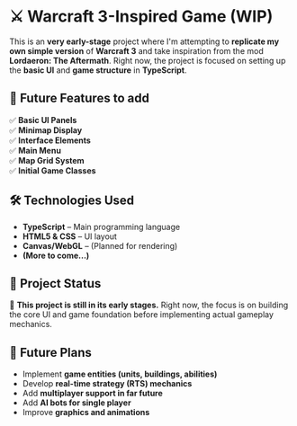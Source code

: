 # ⚔️ Warcraft 3-Inspired Game (WIP)

This is an **very early-stage** project where I'm attempting to **replicate my own simple version** of **Warcraft 3** and take inspiration from the mod **Lordaeron: The Aftermath**. Right now, the project is focused on setting up the **basic UI** and **game structure** in **TypeScript**.

## 🎯 Future Features to add
 
✅ **Basic UI Panels**  
✅ **Minimap Display**  
✅ **Interface Elements**  
✅ **Main Menu**  
✅ **Map Grid System**  
✅ **Initial Game Classes**  

## 🛠️ Technologies Used

- **TypeScript** – Main programming language  
- **HTML5 & CSS** – UI layout  
- **Canvas/WebGL** – (Planned for rendering)  
- **(More to come...)**  

## 📌 Project Status

🚧 **This project is still in its early stages.** Right now, the focus is on building the core UI and game foundation before implementing actual gameplay mechanics.  

## 🚀 Future Plans

- Implement **game entities (units, buildings, abilities)**  
- Develop **real-time strategy (RTS) mechanics**  
- Add **multiplayer support in far future**
- Add **AI bots for single player**
- Improve **graphics and animations**  
